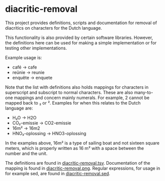 # diacritic-removal

This project provides definitions, scripts and documentation for removal of
diacritics on characters for the Dutch language.

This functionality is also provided by certain software libraries. However,
the definitions here can be used for making a simple implementation or for
testing other implementations.

Example usage is:
* café → cafe
* reünie → reunie
* enquête → enquete

Note that the list with definitions also holds mappings for characters in
superscript and subscript to normal characters. These are also many-to-one
mappings and concern mainly numerals. For example, 2 cannot be mapped back to ₂
or ². Examples for when this relates to the Dutch language are:
* H₂O → H2O
* CO₂-emissie → CO2-emissie
* 16m² → 16m2
* HNO₃-oplossing → HNO3-oplossing

In the examples above, 16m² is a type of sailing boat and not sixteen square
meters, which is properly written as 16 m² with a space between the number and
the unit.

The definitions are found in [diacritic-removal.tsv](https://github.com/OpenTaal/diacritic-removal/blob/master/diacritic-removal.tsv). Documentation of the mapping is found in [diacritic-removal.png](https://github.com/OpenTaal/diacritic-removal/blob/master/diacritic-removal.png). Regular expressions, for usage in for example sed, are found
in [diacritic-removal.sed](https://github.com/OpenTaal/diacritic-removal/blob/master/diacritic-removal.sed).
